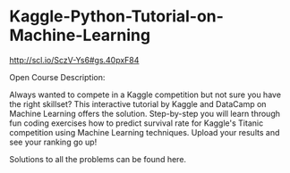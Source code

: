 # Kaggle-Python-Tutorial-on-Machine-Learning
http://scl.io/SczV-Ys6#gs.40pxF84

Open Course Description:

Always wanted to compete in a Kaggle competition but not sure you have the right skillset? This interactive tutorial by Kaggle and DataCamp on Machine Learning offers the solution. Step-by-step you will learn through fun coding exercises how to predict survival rate for Kaggle's Titanic competition using Machine Learning techniques. Upload your results and see your ranking go up!

Solutions to all the problems can be found here.
